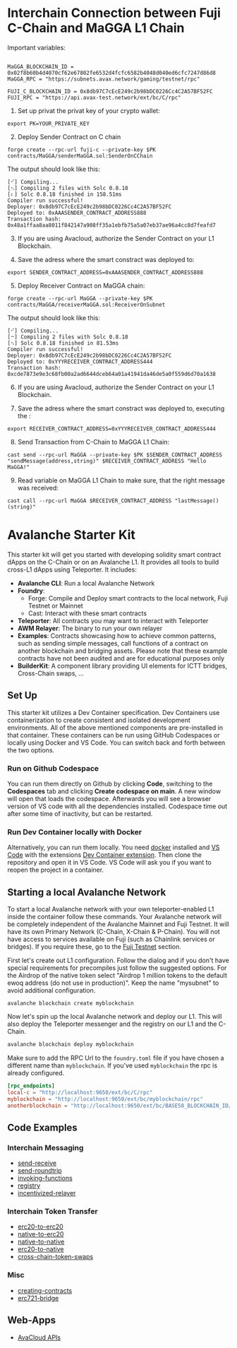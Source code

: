 # Interchain Connection between Fuji C-Chain and MaGGA L1 Chain

Important variables:

```

MaGGA_BLOCKCHAIN_ID = 0x02f8b60b4d4070cf62e67802fe6532d4fcfc6582b4048d040ed6cfc7247d86d8
MaGGA_RPC = "https://subnets.avax.network/gaming/testnet/rpc"

FUJI_C_BLOCKCHAIN_ID = 0x8db97C7cEcE249c2b98bDC0226Cc4C2A57BF52FC
FUJI_RPC = "https://api.avax-test.network/ext/bc/C/rpc"

```


1. Set up privat the privat key of your crypto wallet:

```
export PK=YOUR_PRIVATE_KEY
```


2. Deploy Sender Contract on C chain

```
forge create --rpc-url fuji-c --private-key $PK contracts/MaGGA/senderMaGGA.sol:SenderOnCChain
```


The output should look like this:

```
[⠊] Compiling...
[⠢] Compiling 2 files with Solc 0.8.18
[⠆] Solc 0.8.18 finished in 158.51ms
Compiler run successful!
Deployer: 0x8db97C7cEcE249c2b98bDC0226Cc4C2A57BF52FC
Deployed to: 0xAAASENDER_CONTRACT_ADDRESS888
Transaction hash: 0x48a1ffaa8aa8011f842147a908ff35a1ebfb75a5a07eb37ae96a4cc8d7feafd7
```

3. If you are using Avacloud, authorize the Sender Contract on your L1 Blockchain.

4. Save the adress where the smart constract was deployed to:

```
export SENDER_CONTRACT_ADDRESS=0xAAASENDER_CONTRACT_ADDRESS888
```


5. Deploy Receiver Contract on MaGGA chain:

```
forge create --rpc-url MaGGA --private-key $PK contracts/MaGGA/receiverMaGGA.sol:ReceiverOnSubnet
```

The output should look like this:

```
[⠊] Compiling...
[⠒] Compiling 2 files with Solc 0.8.18
[⠢] Solc 0.8.18 finished in 81.53ms
Compiler run successful!
Deployer: 0x8db97C7cEcE249c2b98bDC0226Cc4C2A57BF52FC
Deployed to: 0xYYYRECEIVER_CONTRACT_ADDRESS444
Transaction hash: 0xcde7873e9e3c68fb00a2ad6644dceb64a01a41941da46de5a0f559d6d70a1638
```

6. If you are using Avacloud, authorize the Sender Contract on your L1 Blockchain.

7. Save the adress where the smart constract was deployed to, executing the :

```
export RECEIVER_CONTRACT_ADDRESS=0xYYYRECEIVER_CONTRACT_ADDRESS444
```

8. Send Transaction from C-Chain to MaGGA L1 Chain:

```
cast send --rpc-url MaGGA --private-key $PK $SENDER_CONTRACT_ADDRESS "sendMessage(address,string)" $RECEIVER_CONTRACT_ADDRESS "Hello MaGGA!"
```

9. Read variable on MaGGA L1 Chain to make sure, that the right message was received:

```
cast call --rpc-url MaGGA $RECEIVER_CONTRACT_ADDRESS "lastMessage()(string)"
```



# Avalanche Starter Kit

This starter kit will get you started with developing solidity smart contract dApps on the C-Chain or on an Avalanche L1. It provides all tools to build cross-L1 dApps using Teleporter. It includes:

- **Avalanche CLI**: Run a local Avalanche Network
- **Foundry**:
  - Forge: Compile and Deploy smart contracts to the local network, Fuji Testnet or Mainnet
  - Cast: Interact with these smart contracts
- **Teleporter**: All contracts you may want to interact with Teleporter
- **AWM Relayer**: The binary to run your own relayer
- **Examples**: Contracts showcasing how to achieve common patterns, such as sending simple messages, call functions of a contract on another blockchain and bridging assets. Please note that these example contracts have not been audited and are for educational purposes only
- **BuilderKit**: A component library providing UI elements for ICTT bridges, Cross-Chain swaps, ...

## Set Up

This starter kit utilizes a Dev Container specification. Dev Containers use containerization to create consistent and isolated development environments. All of the above mentioned components are pre-installed in that container. These containers can be run using GitHub Codespaces or locally using Docker and VS Code. You can switch back and forth between the two options.

### Run on Github Codespace

You can run them directly on Github by clicking **Code**, switching to the **Codespaces** tab and clicking **Create codespace on main**. A new window will open that loads the codespace. Afterwards you will see a browser version of VS code with all the dependencies installed. Codespace time out after some time of inactivity, but can be restarted.

### Run Dev Container locally with Docker

Alternatively, you can run them locally. You need [docker](https://www.docker.com/products/docker-desktop/) installed and [VS Code](https://code.visualstudio.com/) with the extensions [Dev Container extension](https://marketplace.visualstudio.com/items?itemName=ms-vscode-remote.remote-containers). Then clone the repository and open it in VS Code. VS Code will ask you if you want to reopen the project in a container.

## Starting a local Avalanche Network

To start a local Avalanche network with your own teleporter-enabled L1 inside the container follow these commands. Your Avalanche network will be completely independent of the Avalanche Mainnet and Fuji Testnet. It will have its own Primary Network (C-Chain, X-Chain & P-Chain). You will not have access to services available on Fuji (such as Chainlink services or bridges). If you require these, go to the [Fuji Testnet](#fuji-testnet) section.

First let's create out L1 configuration. Follow the dialog and if you don't have special requirements for precompiles just follow the suggested options. For the Airdrop of the native token select "Airdrop 1 million tokens to the default ewoq address (do not use in production)". Keep the name "mysubnet" to avoid additional configuration.

```
avalanche blockchain create myblockchain
```

Now let's spin up the local Avalanche network and deploy our L1. This will also deploy the Teleporter messenger and the registry on our L1 and the C-Chain.

```bash
avalanche blockchain deploy myblockchain
```

Make sure to add the RPC Url to the `foundry.toml` file if you have chosen a different name than `myblockchain`. If you've used `myblockchain` the rpc is already configured.

```toml
[rpc_endpoints]
local-c = "http://localhost:9650/ext/bc/C/rpc"
myblockchain = "http://localhost:9650/ext/bc/myblockchain/rpc"
anotherblockchain = "http://localhost:9650/ext/bc/BASE58_BLOCKCHAIN_ID/rpc"
```

## Code Examples

### Interchain Messaging
- [send-receive](https://academy.avax.network/course/interchain-messaging/04-icm-basics/01-icm-basics) 
- [send-roundtrip](https://academy.avax.network/course/interchain-messaging/05-two-way-communication/01-two-way-communication)
- [invoking-functions](https://academy.avax.network/course/interchain-messaging/06-invoking-functions/01-invoking-functions)
- [registry](https://academy.avax.network/course/interchain-messaging/07-icm-registry/01-icm-registry)
- [incentivized-relayer](https://academy.avax.network/course/interchain-messaging/12-incentivizing-a-relayer/01-incentivizing-a-relayer)

### Interchain Token Transfer
- [erc20-to-erc20](https://academy.avax.network/course/interchain-token-transfer/06-erc-20-to-erc-20-bridge/01-erc-20-to-erc-20-bridge) 
- [native-to-erc20](https://academy.avax.network/course/interchain-token-transfer/08-native-to-erc-20-bridge/01-native-to-erc-20-bridge)
- [native-to-native](https://academy.avax.network/course/l1-tokenomics/03-multi-chain-ecosystems/04-use-any-native-as-native-token)
- [erc20-to-native](https://academy.avax.network/course/l1-tokenomics/03-multi-chain-ecosystems/03-use-erc20-as-native-token)
- [cross-chain-token-swaps](https://academy.avax.network/course/interchain-token-transfer/13-cross-chain-token-swaps/07-exchange-contract)

### Misc
- [creating-contracts](contracts/misc/creating-contracts/REAEDME.md)
- [erc721-bridge](contracts/misc/erc721-bridge/README.md)


## Web-Apps
- [AvaCloud APIs](https://academy.avax.network/course/avacloudapis)
